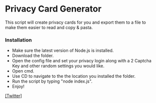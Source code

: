 # Privacy Card Generator

This script will create privacy cards for you and export them to a file to make them easier to read and copy & pasta.


### Installation
- Make sure the latest version of Node.js is installed.
- Download the folder.
- Open the config file and set your privacy login along with a 2 Captcha Key and other random settings you would like.
- Open cmd.
- Use CD to navigate to the the location you installed the folder.
- Run the script by typing "node index.js".
- Enjoy!




[[Twitter]](https://www.twitter.com/cody_ncc)
